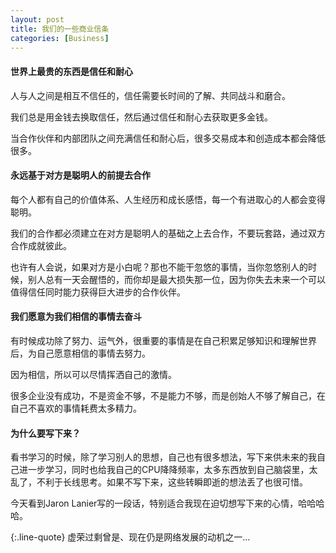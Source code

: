 ```yaml
---
layout: post
title: 我们的一些商业信条
categories: [Business]
---
```


#### 世界上最贵的东西是信任和耐心
人与人之间是相互不信任的，信任需要长时间的了解、共同战斗和磨合。

我们总是用金钱去换取信任，然后通过信任和耐心去获取更多金钱。

当合作伙伴和内部团队之间充满信任和耐心后，很多交易成本和创造成本都会降低很多。

#### 永远基于对方是聪明人的前提去合作
每个人都有自己的价值体系、人生经历和成长感悟，每一个有进取心的人都会变得聪明。

我们的合作都必须建立在对方是聪明人的基础之上去合作，不要玩套路，通过双方合作成就彼此。

也许有人会说，如果对方是小白呢？那也不能干忽悠的事情，当你忽悠别人的时候，别人总有一天会醒悟的，而你却是最大损失那一位，因为你失去未来一个可以值得信任同时能力获得巨大进步的合作伙伴。

#### 我们愿意为我们相信的事情去奋斗
有时候成功除了努力、运气外，很重要的事情是在自己积累足够知识和理解世界后，为自己愿意相信的事情去努力。

因为相信，所以可以尽情挥洒自己的激情。

很多企业没有成功，不是资金不够，不是能力不够，而是创始人不够了解自己，在自己不喜欢的事情耗费太多精力。

#### 为什么要写下来？
看书学习的时候，除了学习别人的思想，自己也有很多想法，写下来供未来的我自己进一步学习，同时也给我自己的CPU降降频率，太多东西放到自己脑袋里，太乱了，不利于长线思考。如果不写下来，这些转瞬即逝的想法丢了也很可惜。

今天看到Jaron Lanier写的一段话，特别适合我现在迫切想写下来的心情，哈哈哈哈。

{:.line-quote}
虚荣过剩曾是、现在仍是网络发展的动机之一...

